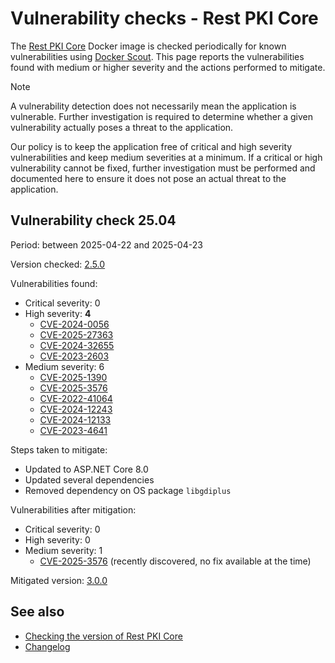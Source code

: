 ﻿# Vulnerability checks - Rest PKI Core

The [Rest PKI Core](../index.md) Docker image is checked periodically for known vulnerabilities using [Docker Scout](https://docs.docker.com/scout/). This page reports
the vulnerabilities found with medium or higher severity and the actions performed to mitigate.

> [!NOTE]
> A vulnerability detection does not necessarily mean the application is vulnerable. Further investigation is required to determine whether a given vulnerability
> actually poses a threat to the application.

Our policy is to keep the application free of critical and high severity vulnerabilities and keep medium severities at a minimum. If a critical or high vulnerability
cannot be fixed, further investigation must be performed and documented here to ensure it does not pose an actual threat to the application.

<a name="check-2025-04" />

<a name="c2504" />

## Vulnerability check 25.04

Period: between 2025-04-22 and 2025-04-23

Version checked: [2.5.0](../changelog.md#v2-5-0)

Vulnerabilities found:

* Critical severity: 0
* High severity: **4**
  * [CVE-2024-0056](https://scout.docker.com/vulnerabilities/id/CVE-2024-0056/org/lacunasoftware?s=github&n=System.Data.SqlClient&t=nuget&vr=%3C4.8.6&utm_source=hub&utm_medium=ExternalLink)
  * [CVE-2025-27363](https://scout.docker.com/v/CVE-2025-27363?s=debian&n=freetype&ns=debian&t=deb&osn=debian&osv=11&vr=%3C2.10.4%2Bdfsg-1%2Bdeb11u2&utm_source=hub&utm_medium=ExternalLink)
  * [CVE-2024-32655](https://scout.docker.com/v/CVE-2024-32655?s=github&n=Npgsql&t=nuget&vr=%3E%3D6.0.0%2C%3C6.0.11&utm_source=hub&utm_medium=ExternalLink)
  * [CVE-2023-2603](https://scout.docker.com/v/CVE-2023-2603?s=debian&n=libcap2&ns=debian&t=deb&osn=debian&osv=11&vr=%3C1%3A2.44-1%2Bdeb11u1&utm_source=hub&utm_medium=ExternalLink)
* Medium severity: 6
  * [CVE-2025-1390](https://scout.docker.com/v/CVE-2025-1390?s=debian&n=libcap2&ns=debian&t=deb&osn=debian&osv=11&vr=%3C1%3A2.44-1%2Bdeb11u1&utm_source=hub&utm_medium=ExternalLink)
  * [CVE-2025-3576](https://scout.docker.com/v/CVE-2025-3576?s=debian&n=krb5&ns=debian&t=deb&osn=debian&osv=11&vr=%3E%3D1.18.3-6%2Bdeb11u5&utm_source=hub&utm_medium=ExternalLink)
  * [CVE-2022-41064](https://scout.docker.com/v/CVE-2022-41064?s=github&n=System.Data.SqlClient&t=nuget&vr=%3C%3D4.8.4&utm_source=hub&utm_medium=ExternalLink)
  * [CVE-2024-12243](https://scout.docker.com/v/CVE-2024-12243?s=debian&n=gnutls28&ns=debian&t=deb&osn=debian&osv=11&vr=%3C3.7.1-5%2Bdeb11u7&utm_source=hub&utm_medium=ExternalLink)
  * [CVE-2024-12133](https://scout.docker.com/v/CVE-2024-12133?s=debian&n=libtasn1-6&ns=debian&t=deb&osn=debian&osv=11&vr=%3C4.16.0-2%2Bdeb11u2&utm_source=hub&utm_medium=ExternalLink)
  * [CVE-2023-4641](https://scout.docker.com/v/CVE-2023-4641?s=debian&n=shadow&ns=debian&t=deb&osn=debian&osv=11&vr=%3C1%3A4.8.1-1%2Bdeb11u1&utm_source=hub&utm_medium=ExternalLink)

Steps taken to mitigate:

* Updated to ASP.NET Core 8.0
* Updated several dependencies
* Removed dependency on OS package `libgdiplus`

Vulnerabilities after mitigation:

* Critical severity: 0
* High severity: 0
* Medium severity: 1
  * [CVE-2025-3576](https://scout.docker.com/v/CVE-2025-3576?s=debian&n=krb5&ns=debian&t=deb&osn=debian&osv=12&vr=%3E%3D1.20.1-2%2Bdeb12u2&utm_source=hub&utm_medium=ExternalLink) (recently discovered, no fix available at the time)

Mitigated version: [3.0.0](../changelog.md#v3-0-0)

## See also

* [Checking the version of Rest PKI Core](check-version.md)
* [Changelog](../changelog.md)
